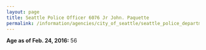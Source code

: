 ```yaml
---
layout: page
title: Seattle Police Officer 6076 Jr John. Paquette
permalink: /information/agencies/city_of_seattle/seattle_police_department/copbook/6076/
---
```


**Age as of Feb. 24, 2016:** 56
